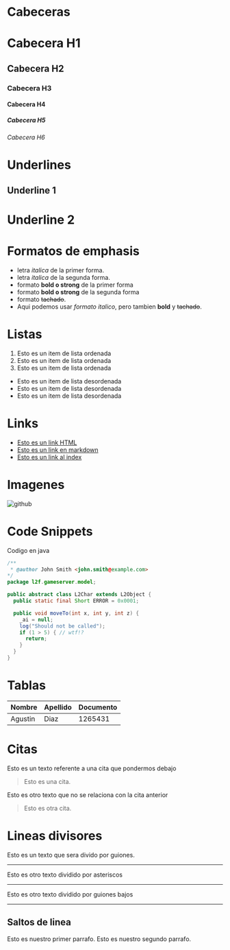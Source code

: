 # Cabeceras
# Cabecera H1
## Cabecera H2
### Cabecera H3
#### Cabecera H4
##### Cabecera H5
###### Cabecera H6

# Underlines
Underline 1
-----------

Underline 2
===========

# Formatos de emphasis
- letra *italica* de la primer forma.
- letra _italica_ de la segunda forma.
- formato **bold o strong** de la primer forma
- formato __bold o strong__ de la segunda forma
- formato ~~tachado~~.
- Aqui podemos usar *formato italico*, pero tambien **bold** y ~~tachado~~.

# Listas
1. Esto es un item de lista ordenada
1. Esto es un item de lista ordenada
1. Esto es un item de lista ordenada

- Esto es un item de lista desordenada
- Esto es un item de lista desordenada
- Esto es un item de lista desordenada

# Links
- <a href="http://google.com">Esto es un link HTML</a>
- [Esto es un link en markdown](http://google.com)
- [Esto es un link al index](index.html)

# Imagenes

![github](https://upload.wikimedia.org/wikipedia/commons/9/91/Octicons-mark-github.svg)

# Code Snippets
Codigo en java
```Java
/**
 * @author John Smith <john.smith@example.com>
*/
package l2f.gameserver.model;

public abstract class L2Char extends L2Object {
  public static final Short ERROR = 0x0001;

  public void moveTo(int x, int y, int z) {
    _ai = null;
    log("Should not be called");
    if (1 > 5) { // wtf!?
      return;
    }
  }
}

```

# Tablas
| Nombre | Apellido | Documento |
|--------|----------|-----------|
| Agustin | Diaz | 1265431 |

# Citas
Esto es un texto referente a una cita que pondermos debajo
> Esto es una cita.

Esto es otro texto que no se relaciona con la cita anterior
> Esto es otra cita.

# Lineas divisores
Esto es un texto que sera divido por guiones.

---
Esto es otro texto dividido por asteriscos

***

Esto es otro texto dividido por guiones bajos

___

## Saltos de linea 
Esto es nuestro primer parrafo.
Esto es nuestro segundo parrafo.
